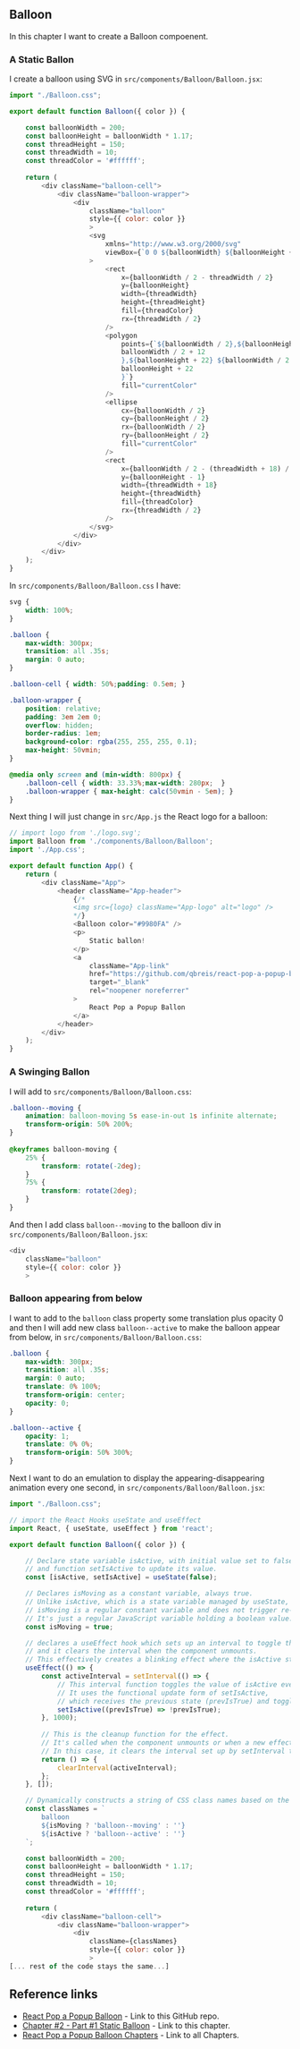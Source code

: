 ## Balloon

In this chapter I want to create a Balloon compoenent.

### A Static Ballon

I create a balloon using SVG in `src/components/Balloon/Balloon.jsx`:

```js
import "./Balloon.css";

export default function Balloon({ color }) {

    const balloonWidth = 200;
    const balloonHeight = balloonWidth * 1.17;
    const threadHeight = 150;
    const threadWidth = 10;
    const threadColor = '#ffffff';
    
    return (
        <div className="balloon-cell">
            <div className="balloon-wrapper">
                <div 
                    className="balloon"
                    style={{ color: color }} 
                    >
                    <svg
                        xmlns="http://www.w3.org/2000/svg"
                        viewBox={`0 0 ${balloonWidth} ${balloonHeight + threadHeight}`}
                    >
                        <rect
                            x={balloonWidth / 2 - threadWidth / 2}
                            y={balloonHeight}
                            width={threadWidth}
                            height={threadHeight}
                            fill={threadColor}
                            rx={threadWidth / 2}
                        />
                        <polygon
                            points={`${balloonWidth / 2},${balloonHeight - 3} ${
                            balloonWidth / 2 + 12
                            },${balloonHeight + 22} ${balloonWidth / 2 - 12},${
                            balloonHeight + 22
                            }`}
                            fill="currentColor"
                        />
                        <ellipse
                            cx={balloonWidth / 2}
                            cy={balloonHeight / 2}
                            rx={balloonWidth / 2}
                            ry={balloonHeight / 2}
                            fill="currentColor"
                        />
                        <rect
                            x={balloonWidth / 2 - (threadWidth + 18) / 2}
                            y={balloonHeight - 1}
                            width={threadWidth + 18}
                            height={threadWidth}
                            fill={threadColor}
                            rx={threadWidth / 2}
                        />
                    </svg>
                </div>
            </div>
        </div>
    );
}
```

In `src/components/Balloon/Balloon.css` I have:

```css
svg {
    width: 100%;
}

.balloon {
    max-width: 300px;
    transition: all .35s;
    margin: 0 auto;
}

.balloon-cell { width: 50%;padding: 0.5em; }

.balloon-wrapper {
    position: relative;
    padding: 3em 2em 0;
    overflow: hidden;
    border-radius: 1em;
    background-color: rgba(255, 255, 255, 0.1);
    max-height: 50vmin;
}

@media only screen and (min-width: 800px) {
    .balloon-cell { width: 33.33%;max-width: 280px;  }
    .balloon-wrapper { max-height: calc(50vmin - 5em); }
}
```

Next thing I will just change in `src/App.js` the React logo for a balloon:

```js
// import logo from './logo.svg';
import Balloon from './components/Balloon/Balloon';
import './App.css';

export default function App() {
    return (
        <div className="App">
            <header className="App-header">
                {/*
                <img src={logo} className="App-logo" alt="logo" />
                */}
                <Balloon color="#9980FA" />
                <p>
                    Static ballon!
                </p>
                <a
                    className="App-link"
                    href="https://github.com/qbreis/react-pop-a-popup-balloon/"
                    target="_blank"
                    rel="noopener noreferrer"
                >
                    React Pop a Popup Ballon
                </a>
            </header>
        </div>
    );
}
```

### A Swinging Ballon

I will add to `src/components/Balloon/Balloon.css`:

```css
.balloon--moving {
    animation: balloon-moving 5s ease-in-out 1s infinite alternate;
    transform-origin: 50% 200%;
}
  
@keyframes balloon-moving {
    25% {
        transform: rotate(-2deg);
    }
    75% {
        transform: rotate(2deg);
    }
}
```

And then I add class `balloon--moving` to the balloon div in `src/components/Balloon/Balloon.jsx`:

```js
<div 
    className="balloon"
    style={{ color: color }} 
    >
```

### Balloon appearing from below

I want to add to the `balloon` class property some translation plus opacity 0 and then I will add new class `balloon--active` to make the balloon appear from below, in `src/components/Balloon/Balloon.css`:

```css
.balloon {
    max-width: 300px;
    transition: all .35s;
    margin: 0 auto;
    translate: 0% 100%;
    transform-origin: center;
    opacity: 0;
}

.balloon--active {
    opacity: 1;
    translate: 0% 0%;
    transform-origin: 50% 300%;
}
```

Next I want to do an emulation to display the appearing-disappearing animation every one second, in `src/components/Balloon/Balloon.jsx`:

```js
import "./Balloon.css";

// import the React Hooks useState and useEffect
import React, { useState, useEffect } from 'react'; 

export default function Balloon({ color }) {

    // Declare state variable isActive, with initial value set to false, 
    // and function setIsActive to update its value.
    const [isActive, setIsActive] = useState(false); 

    // Declares isMoving as a constant variable, always true.
    // Unlike isActive, which is a state variable managed by useState, 
    // isMoving is a regular constant variable and does not trigger re-renders when its value changes. 
    // It's just a regular JavaScript variable holding a boolean value.
    const isMoving = true;

    // declares a useEffect hook which sets up an interval to toggle the value of isActive every second, 
    // and it clears the interval when the component unmounts. 
    // This effectively creates a blinking effect where the isActive state alternates between true and false every second.
    useEffect(() => {
        const activeInterval = setInterval(() => {
            // This interval function toggles the value of isActive every 1000 milliseconds (1 second).
            // It uses the functional update form of setIsActive, 
            // which receives the previous state (prevIsTrue) and toggles it.
            setIsActive((prevIsTrue) => !prevIsTrue);
        }, 1000);
    
        // This is the cleanup function for the effect. 
        // It's called when the component unmounts or when a new effect is triggered. 
        // In this case, it clears the interval set up by setInterval to avoid memory leaks
        return () => {
            clearInterval(activeInterval);
        };
    }, []);

    // Dynamically constructs a string of CSS class names based on the values of isMoving and isActive variables.
    const classNames = `
        balloon 
        ${isMoving ? 'balloon--moving' : ''} 
        ${isActive ? 'balloon--active' : ''}
    `;

    const balloonWidth = 200;
    const balloonHeight = balloonWidth * 1.17;
    const threadHeight = 150;
    const threadWidth = 10;
    const threadColor = '#ffffff';
    
    return (
        <div className="balloon-cell">
            <div className="balloon-wrapper">
                <div 
                    className={classNames}
                    style={{ color: color }} 
                    >
[... rest of the code stays the same...]
```

## Reference links

- [React Pop a Popup Balloon](https://github.com/qbreis/react-pop-a-popup-balloon/) - Link to this GitHub repo.
- [Chapter #2 - Part #1 Static Balloon](https://github.com/qbreis/react-pop-a-popup-balloon/blob/main/documentation/walkthrough/chapter-01-setup.md) - Link to this chapter.
- [React Pop a Popup Balloon Chapters](https://github.com/qbreis/react-pop-a-popup-balloon/tree/main/documentation/walkthrough) - Link to all Chapters.


